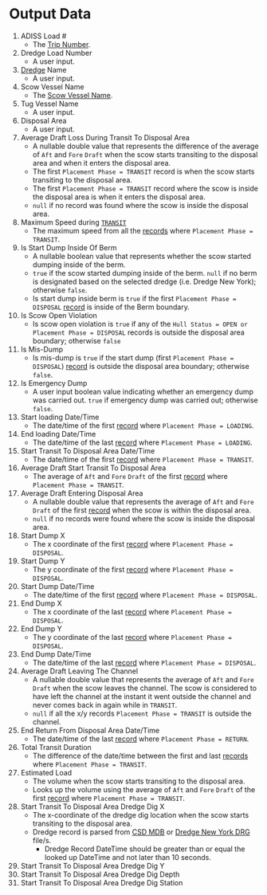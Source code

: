 # Output Data
1. ADISS Load #
    - The [Trip Number](/ExtractDataFromFile/AdissCsvFile.md).
2. Dredge Load Number
    - A user input.
3. [Dredge](Dredge.md) Name
    - A user input.
4. Scow Vessel Name
    - The [Scow Vessel Name](/ExtractDataFromFile/AdissCsvFile.md).
5. Tug Vessel Name
    - A user input.
6. Disposal Area
    - A user input.
7. Average Draft Loss During Transit To Disposal Area
    - A nullable double value that represents the difference of the average of `Aft` and `Fore` `Draft` when the scow starts transiting to the disposal area and when it enters the disposal area.  
    - The first `Placement Phase = TRANSIT` record is when the scow starts transiting to the disposal area.
    - The first `Placement Phase = TRANSIT` record where the scow is inside the disposal area is when it enters the disposal area.
    - `null` if no record was found where the scow is inside the disposal area.
8. Maximum Speed during [`TRANSIT`](PlacementPhase.md)
    - The maximum speed from all the [records](/ExtractDataFromFile/AdissCsvFile.md#records) where `Placement Phase = TRANSIT`.
9. Is Start Dump Inside Of Berm
    - A nullable boolean value that represents whether the scow started dumping inside of the berm.
    - `true` if the scow started dumping inside of the berm. `null` if no berm is designated based on the selected dredge (i.e. Dredge New York); otherwise `false`.
    - Is start dump inside berm is `true` if the first `Placement Phase = DISPOSAL` [record](/ExtractDataFromFile/AdissCsvFile.md#records) is inside of the Berm boundary.
10. Is Scow Open Violation
    - Is scow open violation is `true` if any of the `Hull Status = OPEN or Placement Phase = DISPOSAL` records is outside the disposal area boundary; otherwise `false`
11. Is Mis-Dump
    - Is mis-dump is `true` if the start dump (first `Placement Phase = DISPOSAL`) [record](/ExtractDataFromFile/AdissCsvFile.md#records) is outside the disposal area boundary; otherwise `false`.
12. Is Emergency Dump
    - A user input boolean value indicating whether an emergency dump was carried out. `true` if emergency dump was carried out; otherwise `false`.
13. Start loading Date/Time
    - The date/time of the first [record](/ExtractDataFromFile/AdissCsvFile.md#records) where `Placement Phase = LOADING`.
14. End loading Date/Time
    - The date/time of the last [record](/ExtractDataFromFile/AdissCsvFile.md#records) where `Placement Phase = LOADING`.
15. Start Transit To Disposal Area Date/Time
    - The date/time of the first [record](/ExtractDataFromFile/AdissCsvFile.md#records) where `Placement Phase = TRANSIT`.
16. Average Draft Start Transit To Disposal Area
    - The average of `Aft` and `Fore` `Draft` of the first [record](/ExtractDataFromFile/AdissCsvFile.md#records) where `Placement Phase = TRANSIT`.
17. Average Draft Entering Disposal Area
    - A nullable double value that represents the average of `Aft` and `Fore` `Draft` of the first [record](/ExtractDataFromFile/AdissCsvFile.md#records) when the scow is within the disposal area.
    - `null` if no records were found where the scow is inside the disposal area.
18. Start Dump X
    - The x coordinate of the first [record](/ExtractDataFromFile/AdissCsvFile.md#records) where `Placement Phase = DISPOSAL`.
19. Start Dump Y
    - The y coordinate of the first [record](/ExtractDataFromFile/AdissCsvFile.md#records) where `Placement Phase = DISPOSAL`.
20. Start Dump Date/Time
    -  The date/time of the first [record](/ExtractDataFromFile/AdissCsvFile.md#records) where `Placement Phase = DISPOSAL`.
21. End Dump X
    - The x coordinate of the last [record](/ExtractDataFromFile/AdissCsvFile.md#records) where `Placement Phase = DISPOSAL`.
22. End Dump Y
    - The y coordinate of the last [record](/ExtractDataFromFile/AdissCsvFile.md#records) where `Placement Phase = DISPOSAL`.
23. End Dump Date/Time
    - The date/time of the last [record](/ExtractDataFromFile/AdissCsvFile.md#records) where `Placement Phase = DISPOSAL`.
24. Average Draft Leaving The Channel
    - A nullable double value that represents the average of `Aft` and `Fore` `Draft` when the scow leaves the channel. The scow is considered to have left the channel at the instant it went outside the channel and never comes back in again while in `TRANSIT`.
    - `null` if all the x/y records `Placement Phase = TRANSIT` is outside the channel.
25. End Return From Disposal Area Date/Time
    - The date/time of the last [record](/ExtractDataFromFile/AdissCsvFile.md#records) where `Placement Phase = RETURN`.
26. Total Transit Duration
    - The difference of the date/time between the first and last [records](/ExtractDataFromFile/AdissCsvFile.md#records) where `Placement Phase = TRANSIT`. 
27. Estimated Load
    - The volume when the scow starts transiting to the disposal area.
    - Looks up the volume using the average of `Aft` and `Fore` `Draft` of the first [record](/ExtractDataFromFile/AdissCsvFile.md#records) where `Placement Phase = TRANSIT`.
28. Start Transit To Disposal Area Dredge Dig X
    - The x-coordinate of the dredge dig location when the scow starts transiting to the disposal area.
    - Dredge record is parsed from [CSD MDB](ExtractDataFromFile/CsdMdbQuerying.md) or [Dredge New York DRG](ExtractDataFromFile/DrgParsing.md) file/s.
        - Dredge Record DateTime should be greater than or equal the looked up DateTime and not later than 10 seconds.
29. Start Transit To Disposal Area Dredge Dig Y
30. Start Transit To Disposal Area Dredge Dig Depth
31. Start Transit To Disposal Area Dredge Dig Station